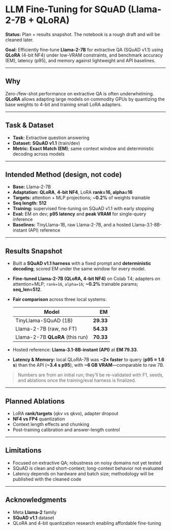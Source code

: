 # LLM Fine-Tuning for SQuAD (Llama-2-7B + QLoRA)

**Status:** Plan + results snapshot. The notebook is a rough draft and will be cleaned later.

**Goal:** Efficiently fine-tune **Llama-2-7B** for extractive QA (SQuAD v1.1) using **QLoRA** (4-bit NF4) under low-VRAM constraints, and benchmark accuracy (EM), latency (p95), and memory against lightweight and API baselines.

---

## Why
Zero-/few-shot performance on extractive QA is often underwhelming. **QLoRA** allows adapting large models on commodity GPUs by quantizing the base weights to 4-bit and training small LoRA adapters.

---

## Task & Dataset
- **Task:** Extractive question answering  
- **Dataset:** **SQuAD v1.1** (train/dev)  
- **Metric:** **Exact Match (EM)**; same context window and deterministic decoding across models

---

## Intended Method (design, not code)
- **Base:** Llama-2-7B
- **Adaptation:** **QLoRA**, **4-bit NF4**, LoRA **rank=16, alpha=16**
- **Targets:** attention + MLP projections; ~**0.2%** of weights trainable
- **Seq length:** **512**
- **Training:** supervised fine-tuning on SQuAD v1.1 with early stopping
- **Eval:** EM on dev; **p95 latency** and **peak VRAM** for single-query inference
- **Baselines:** TinyLlama-1B, raw Llama-2-7B, and a hosted Llama-3.1-8B-instant (API) reference

---

## Results Snapshot

- Built a **SQuAD v1.1 harness** with a fixed prompt and **deterministic decoding**; scored EM under the same window for every model.
- **Fine-tuned Llama-2-7B (QLoRA, 4-bit NF4)** on Colab T4; adapters on attention+MLP; `rank=16`, `alpha=16`; **~0.2%** trainable params; **seq_len=512**.
- **Fair comparison** across three local systems:

  | Model                           | EM |
  |---------------------------------|---:|
  | TinyLlama-SQuAD (1B)            | **29.33** |
  | Llama-2-7B (raw, no FT)         | **54.33** |
  | Llama-2-7B **QLoRA** (this run) | **70.33** |

- Hosted reference: **Llama-3.1-8B-instant (API)** at **EM 79.33**.
- **Latency & Memory:** local QLoRA-7B was **~2× faster** to query (**p95 ≈ 1.6 s**) than the API (**~3.4 s p95**), with **~6 GB VRAM**—comparable to raw 7B.

> Numbers are from an initial run; they’ll be re-validated with F1, seeds, and ablations once the training/eval harness is finalized.

---

## Planned Ablations
- LoRA **rank/targets** (qkv vs qkvo), adapter dropout
- **NF4 vs FP4** quantization
- Context length effects and chunking
- Post-training calibration and answer-length control

---

## Limitations
- Focused on extractive QA; robustness on noisy domains not yet tested
- SQuAD is clean and short-context; long-context behavior not evaluated
- Latency depends on hardware and batch size; methodology will be published with the cleaned code

---

## Acknowledgments
- Meta **Llama-2** family  
- **SQuAD v1.1** dataset  
- QLoRA and 4-bit quantization research enabling affordable fine-tuning
